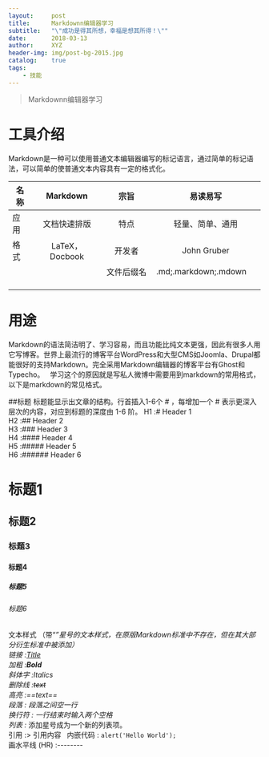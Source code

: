 ```yaml
---
layout:     post
title:      Markdownn编辑器学习
subtitle:   "\"成功是得其所想，幸福是想其所得！\""
date:       2018-03-13
author:     XYZ
header-img: img/post-bg-2015.jpg
catalog:    true
tags:
    - 技能
---
```


>Markdownn编辑器学习

# 工具介绍
Markdown是一种可以使用普通文本编辑器编写的标记语言，通过简单的标记语法，可以简单的使普通文本内容具有一定的格式化。

| 名称     | Markdown   |  宗旨  | 易读易写
| -------- | :-----:  | :----:  |:----: |
| 应用   |文档快速排版  |   特点   | 轻量、简单、通用
|   格式  |    LaTeX，Docbook  |   开发者   |    John Gruber   |
|      |       |  文件后缀名   |.md;.markdown;.mdown       |
# 用途
Markdown的语法简洁明了、学习容易，而且功能比纯文本更强，因此有很多人用它写博客。世界上最流行的博客平台WordPress和大型CMS如Joomla、Drupal都能很好的支持Markdown。完全采用Markdown编辑器的博客平台有Ghost和Typecho。  
学习这个的原因就是写私人微博中需要用到markdown的常用格式，以下是markdown的常见格式。

##标题
标题能显示出文章的结构。行首插入1-6个 # ，每增加一个 # 表示更深入层次的内容，对应到标题的深度由 1-6 阶。
H1 :# Header 1  
H2 :## Header 2  
H3 :### Header 3  
H4 :#### Header 4  
H5 :##### Header 5  
H6 :###### Header 6  
# 标题1  
## 标题2
### 标题3
####  标题4
#####  标题5
######  标题6

文本样式
（带“*”星号的文本样式，在原版Markdown标准中不存在，但在其大部分衍生标准中被添加）  
链接 :[Title](URL)  
加粗 :**Bold**  
斜体字 :*Italics*  
删除线 :~~text~~  
高亮 :==text==  
段落 : 段落之间空一行  
换行符 : 一行结束时输入两个空格  
列表 :* 添加星号成为一个新的列表项。  
引用 :> 引用内容  
内嵌代码 : `alert('Hello World');`  
画水平线 (HR) :--------  

